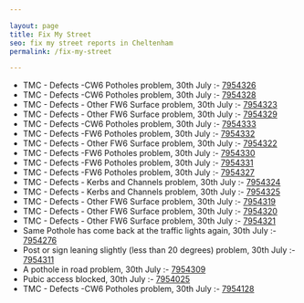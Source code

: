 ```yaml
---

layout: page
title: Fix My Street
seo: fix my street reports in Cheltenham
permalink: /fix-my-street

---
```


<!-- fix_marker starts -->

- TMC - Defects -CW6 Potholes  problem, 30th July :- [7954326](https://www.fixmystreet.com/report/7954326)
- TMC - Defects -CW6 Potholes  problem, 30th July :- [7954328](https://www.fixmystreet.com/report/7954328)
- TMC - Defects - Other FW6  Surface problem, 30th July :- [7954323](https://www.fixmystreet.com/report/7954323)
- TMC - Defects - Other FW6  Surface problem, 30th July :- [7954329](https://www.fixmystreet.com/report/7954329)
- TMC - Defects -CW6 Potholes  problem, 30th July :- [7954333](https://www.fixmystreet.com/report/7954333)
- TMC - Defects -FW6 Potholes problem, 30th July :- [7954332](https://www.fixmystreet.com/report/7954332)
- TMC - Defects - Other FW6  Surface problem, 30th July :- [7954322](https://www.fixmystreet.com/report/7954322)
- TMC - Defects -FW6 Potholes problem, 30th July :- [7954330](https://www.fixmystreet.com/report/7954330)
- TMC - Defects -FW6 Potholes problem, 30th July :- [7954331](https://www.fixmystreet.com/report/7954331)
- TMC - Defects -FW6 Potholes problem, 30th July :- [7954327](https://www.fixmystreet.com/report/7954327)
- TMC - Defects - Kerbs and Channels problem, 30th July :- [7954324](https://www.fixmystreet.com/report/7954324)
- TMC - Defects - Kerbs and Channels problem, 30th July :- [7954325](https://www.fixmystreet.com/report/7954325)
- TMC - Defects - Other FW6  Surface problem, 30th July :- [7954319](https://www.fixmystreet.com/report/7954319)
- TMC - Defects - Other FW6  Surface problem, 30th July :- [7954320](https://www.fixmystreet.com/report/7954320)
- TMC - Defects - Other FW6  Surface problem, 30th July :- [7954321](https://www.fixmystreet.com/report/7954321)
- Same Pothole has come back at the traffic lights again, 30th July :- [7954276](https://www.fixmystreet.com/report/7954276)
- Post or sign leaning slightly (less than 20 degrees) problem, 30th July :- [7954311](https://www.fixmystreet.com/report/7954311)
- A pothole in road problem, 30th July :- [7954309](https://www.fixmystreet.com/report/7954309)
- Pubic access blocked, 30th July :- [7954025](https://www.fixmystreet.com/report/7954025)
- TMC - Defects -CW6 Potholes  problem, 30th July :- [7954128](https://www.fixmystreet.com/report/7954128)

<!-- fix_marker ends -->